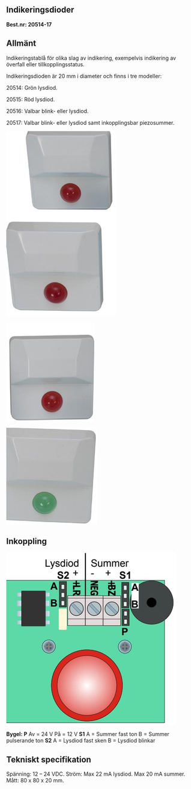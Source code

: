 ## **Indikeringsdioder**

**Best.nr: 20514-17**

## **Allmänt**

Indikeringstablå för olika slag av indikering, exempelvis indikering av överfall eller tillkopplingsstatus.

Indikeringsdioden är 20 mm i diameter och finns i tre modeller:

20514: Grön lysdiod.

20515: Röd lysdiod.

20516: Valbar blink- eller lysdiod.

20517: Valbar blink- eller lysdiod samt inkopplingsbar piezosummer.

![](_page_0_Picture_9.jpeg)

![](_page_0_Picture_10.jpeg)

![](_page_0_Picture_11.jpeg)

## **Inkoppling**

![](_page_0_Picture_13.jpeg)

**Bygel: P** Av = 24 V På = 12 V **S1** A = Summer fast ton B = Summer pulserande ton **S2** A = Lysdiod fast sken B = Lysdiod blinkar

## **Tekniskt specifikation**

Spänning: 12 – 24 VDC. Ström: Max 22 mA lysdiod. Max 20 mA summer. Mått: 80 x 80 x 20 mm.